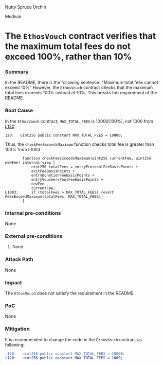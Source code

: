 Nutty Spruce Urchin

Medium

# The `EthosVouch` contract verifies that the maximum total fees do not exceed 100%, rather than 10%

### Summary

In the README, there is the following sentence: "Maximum total fees cannot exceed 10%"
However, the `EthosVouch` contract checks that the maximum total fees exceeds 100% instead of 10%.
This breaks the requirement of the README.

### Root Cause

In the `EthosVouch` contract, `MAX_TOTAL_FEES` is 10000(100%), not 1000 from [L120](https://github.com/sherlock-audit/2024-11-ethos-network-ii/tree/main/ethos/packages/contracts/contracts/EthosVouch.sol#L120).

```solidity
120:   uint256 public constant MAX_TOTAL_FEES = 10000;
```

Thus, the `checkFeeExceedsMaximum` function checks total fee is greater than 100% from L1003

```solidity
        function checkFeeExceedsMaximum(uint256 currentFee, uint256 newFee) internal view {
            uint256 totalFees = entryProtocolFeeBasisPoints +
            exitFeeBasisPoints +
            entryDonationFeeBasisPoints +
            entryVouchersPoolFeeBasisPoints +
            newFee -
            currentFee;
L1003:      if (totalFees > MAX_TOTAL_FEES) revert FeesExceedMaximum(totalFees, MAX_TOTAL_FEES);
        }
```

### Internal pre-conditions

None

### External pre-conditions

1. None

### Attack Path

None

### Impact

The `EthosVouch` does not satisfy the requirement in the README.

### PoC

None

### Mitigation

It is recommended to change the code in the `EthosVouch` contract as following:

```diff
-120:   uint256 public constant MAX_TOTAL_FEES = 10000;
+120:   uint256 public constant MAX_TOTAL_FEES = 1000;
```
